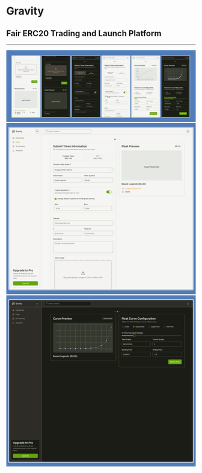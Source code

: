 # Gravity

## Fair ERC20 Trading and Launch Platform

---

![Demo](./public/demo.png)
![DDemo1](./public/Desktop-L.png)
![DDemo2](./public/Desktop-D.png)
